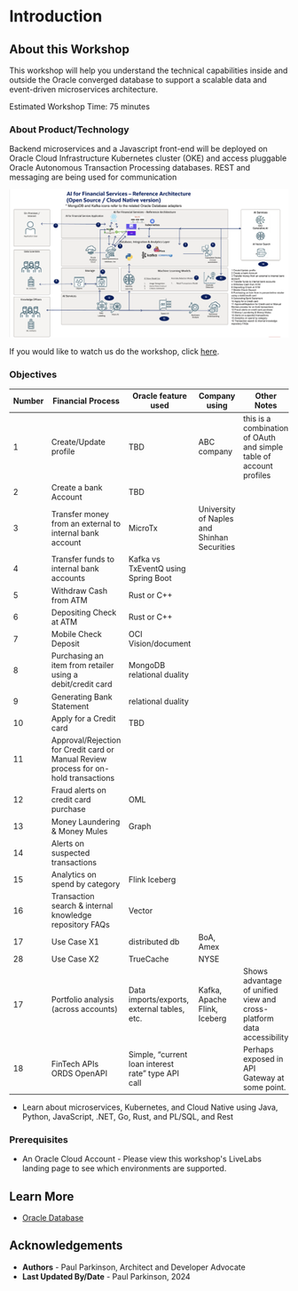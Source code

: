 # Introduction

## About this Workshop

[](youtube:v0nYRueADbo)

This workshop will help you understand the technical capabilities inside and outside the Oracle converged database to support a scalable data and event-driven microservices architecture.

Estimated Workshop Time: 75 minutes

### About Product/Technology

Backend microservices and a Javascript front-end will be deployed on Oracle Cloud Infrastructure Kubernetes cluster (OKE) and access pluggable Oracle Autonomous Transaction Processing databases. REST and messaging are being used for communication 

![Microservices Architecture](./images/architecture.png " ")

If you would like to watch us do the workshop, click [here](https://youtu.be/yLBEPjOWaz0).


### Objectives

| Number | Financial Process                                                                    | Oracle feature used                                   | Company using                        | Other Notes                                                            |
|--------|--------------------------------------------------------------------------------------|-------------------------------------------------------|--------------------------------------|------------------------------------------------------------------------|
| 1      | Create/Update profile                                                                | TBD                                                   | ABC company                          | this is a combination of OAuth and simple table of account profiles    |
| 2      | Create a bank Account                                                                | TBD                                                   |                                      |                                                                        |
| 3      | Transfer money from an external to internal bank account                             | MicroTx                                               | University of Naples and Shinhan Securities |                                                                        |
| 4      | Transfer funds to internal bank accounts                                             | Kafka vs TxEventQ using Spring Boot                   |                                      |                                                                        |
| 5      | Withdraw Cash from ATM                                                               | Rust or C++                                           |                                      |                                                                        |
| 6      | Depositing Check at ATM                                                              | Rust or C++                                           |                                      |                                                                        |
| 7      | Mobile Check Deposit                                                                 | OCI Vision/document                                   |                                      |                                                                        |
| 8      | Purchasing an item from retailer using a debit/credit card                           | MongoDB relational duality                           |                                      |                                                                        |
| 9      | Generating Bank Statement                                                            | relational duality                                    |                                      |                                                                        |
| 10     | Apply for a Credit card                                                              | TBD                                                   |                                      |                                                                        |
| 11     | Approval/Rejection for Credit card or Manual Review process for on-hold transactions |                                                   |                                      |                                                                        |
| 12     | Fraud alerts on credit card purchase                                                 | OML                                                   |                                      |                                                                        |
| 13     | Money Laundering & Money Mules                                                       | Graph                                                 |                                      |                                                                        |
| 14     | Alerts on suspected transactions                                                     |                                                       |                                      |                                                                        |
| 15     | Analytics on spend by category                                                       | Flink Iceberg                                         |                                      |                                                                        |
| 16     | Transaction search & internal knowledge repository FAQs                              | Vector                                                |                                      |                                                                        |
| 17     | Use Case X1                                                                          | distributed db                                        | BoA, Amex                          |                                                                        |
| 28     | Use Case X2                                                                          | TrueCache                                             | NYSE                                 |                                                                        |
| 17     | Portfolio analysis (across accounts)                                                 | Data imports/exports, external tables, etc.           | Kafka, Apache Flink, Iceberg         | Shows advantage of unified view and cross-platform data accessibility  |
| 18     | FinTech APIs ORDS OpenAPI                                                            | Simple, “current loan interest rate” type API call    |                                      | Perhaps exposed in API Gateway at some point.                          |


- Learn about microservices, Kubernetes, and Cloud Native using Java, Python, JavaScript, .NET, Go, Rust, and PL/SQL, and Rest


### Prerequisites

 - An Oracle Cloud Account - Please view this workshop's LiveLabs landing page to see which environments are supported.

## Learn More

* [Oracle Database](https://bit.ly/mswsdatabase)

## Acknowledgements
* **Authors** - Paul Parkinson, Architect and Developer Advocate
* **Last Updated By/Date** - Paul Parkinson, 2024
